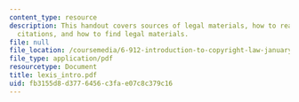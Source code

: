 ```yaml
---
content_type: resource
description: This handout covers sources of legal materials, how to read and write
  citations, and how to find legal materials.
file: null
file_location: /coursemedia/6-912-introduction-to-copyright-law-january-iap-2006/fb3155d8d3776456c3fae07c8c379c16_lexis_intro.pdf
file_type: application/pdf
resourcetype: Document
title: lexis_intro.pdf
uid: fb3155d8-d377-6456-c3fa-e07c8c379c16
---
```

